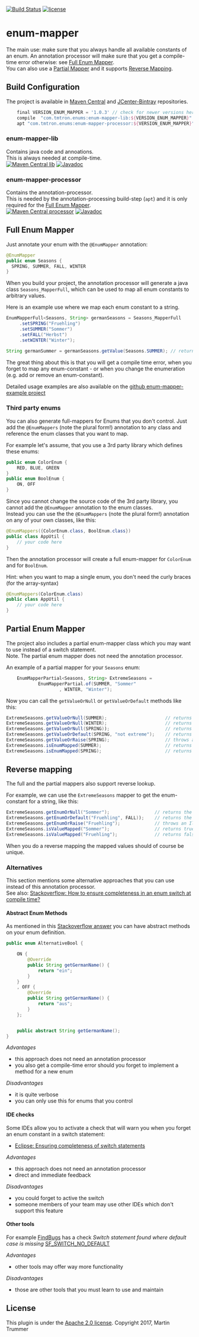 
[![Build Status](https://travis-ci.org/tmtron/enum-mapper.svg?label=travis)](https://travis-ci.org/tmtron/enum-mapper/builds)
[![license](https://img.shields.io/github/license/tmtron/enum-mapper.svg?maxAge=2592000)](https://raw.githubusercontent.com/tmtron/enum-mapper/master/LICENSE)  

# enum-mapper
The main use: make sure that you always handle all available constants of an enum. An annotation processor will
 make sure that you get a compile-time error otherwise: see [Full Enum Mapper](#full-enum-mapper).  
You can also use a [Partial Mapper](#partial-enum-mapper) and it supports [Reverse Mapping](#reverse-mapping).

## Build Configuration

The project is available in [Maven Central](https://search.maven.org/#search%7Cga%7C1%7Cg%3A%22com.tmtron.enums%22) and 
 [JCenter-Bintray](https://bintray.com/tmtron/maven/com.tmtron.enum-mapper) repositories.
  
```gradle
    final VERSION_ENUM_MAPPER = '1.0.3' // check for newer versions here: https://goo.gl/LSP1fv
    compile  "com.tmtron.enums:enum-mapper-lib:${VERSION_ENUM_MAPPER}"
    apt "com.tmtron.enums:enum-mapper-processor:${VERSION_ENUM_MAPPER}"
```
### enum-mapper-lib 
Contains java code and annoations.  
This is always needed at compile-time.  
[![Maven Central lib](https://img.shields.io/maven-central/v/com.tmtron.enums/enum-mapper-lib.svg?maxAge=864000)](https://maven-badges.herokuapp.com/maven-central/com.tmtron.enums/enum-mapper-lib) [![Javadoc](https://javadoc-emblem.rhcloud.com/doc/com.tmtron.enums/enum-mapper-lib/badge.svg?maxAge=864000)](http://www.javadoc.io/doc/com.tmtron.enums/enum-mapper-lib/) 
 
### enum-mapper-processor  
Contains the annotation-processor.  
This is needed by the annotation-processing build-step (`apt`) and it is only required for the [Full Enum Mapper](#full-enum-mapper).  
 [![Maven Central processor](https://img.shields.io/maven-central/v/com.tmtron.enums/enum-mapper-processor.svg?maxAge=864000)](https://maven-badges.herokuapp.com/maven-central/com.tmtron.enums/enum-mapper-processor) [![Javadoc](https://javadoc-emblem.rhcloud.com/doc/com.tmtron.enums/enum-mapper-processor/badge.svg?maxAge=864000)](http://www.javadoc.io/doc/com.tmtron.enums/enum-mapper-processor/) 

## Full Enum Mapper

Just annotate your enum with the `@EnumMapper` annotation:
```java
@EnumMapper
public enum Seasons {
  SPRING, SUMMER, FALL, WINTER
}
```

When you build your project, the annotation processor will generate a java class `Seasons_MapperFull`, 
which can be used to map all enum constants to arbitrary values.

Here is an example use where we map each enum constant to a string. 
```java
EnumMapperFull<Seasons, String> germanSeasons = Seasons_MapperFull
     .setSPRING("Fruehling")
     .setSUMMER("Sommer")
     .setFALL("Herbst")
     .setWINTER("Winter");

String germanSummer = germanSeasons.getValue(Seasons.SUMMER); // returns "Sommer"
```

The great thing about this is that you will get a compile time error, when you
forget to map any enum-constant - or when you change the enumeration (e.g. add or remove an enum-constant).

Detailed usage examples are also available on the [github enum-mapper-example project](
https://github.com/tmtron/enum-mapper-example)

### Third party enums
You can also generate full-mappers for Enums that you don't control. Just add the `@EnumMappers` 
(note the plural form!) annotation to any class and reference the enum classes that you want to map.
 
For example let's assume, that you use a 3rd party library which defines these enums:
```java
public enum ColorEnum {
    RED, BLUE, GREEN
}
public enum BoolEnum {
    ON, OFF
}
```

Since you cannot change the source code of the 3rd party library, you cannot add the `@EnumMapper` annotation
to the enum classes.  
Instead you can use the the `@EnumMappers` (note the plural form!) annotation on any of your own classes, like this:
```java
@EnumMappers({ColorEnum.class, BoolEnum.class})
public class AppUtil {
    // your code here
}
``` 
Then the annotation processor will create a full enum-mapper for `ColorEnum` and for `BoolEnum`.

Hint: when you want to map a single enum, you don't need the curly braces (for the array-syntax)  
```java
@EnumMappers(ColorEnum.class)
public class AppUtil {
    // your code here
}
``` 

## Partial Enum Mapper
The project also includes a partial enum-mapper class which you may want to use instead of a switch statement.    
Note. The partial enum mapper does not need the annotation processor.

An example of a partial mapper for your `Seasons` enum:
```java
    EnumMapperPartial<Seasons, String> ExtremeSeasons =
            EnumMapperPartial.of(SUMMER, "Sommer"
                    , WINTER, "Winter");
```
Now you can call the `getValueOrNull` or `getValueOrDefault` methods like this:
```java
ExtremeSeasons.getValueOrNull(SUMMER);                      // returns "Sommer"
ExtremeSeasons.getValueOrNull(WINTER);                      // returns "Winter"
ExtremeSeasons.getValueOrNull(SPRING));                     // returns null
ExtremeSeasons.getValueOrDefault(SPRING, "not extreme");    // returns "not extreme"
ExtremeSeasons.getValueOrRaise(SPRING);                     // throws an IllegalArgumentException
ExtremeSeasons.isEnumMapped(SUMMER);                        // returns true
ExtremeSeasons.isEnumMapped(SPRING);                        // returns false
```

## Reverse mapping
The full and the partial mappers also support reverse lookup.

For example, we can use the `ExtremeSeasons` mapper to get the enum-constant for a string, like this:
```java
ExtremeSeasons.getEnumOrNull("Sommer");                 // returns the enum-constant SUMMER
ExtremeSeasons.getEnumOrDefault("Fruehling", FALL));    // returns the enum-constant FALL
ExtremeSeasons.getEnumOrRaise("Fruehling");             // throws an IllegalArgumentException 
ExtremeSeasons.isValueMapped("Sommer");                 // returns true
ExtremeSeasons.isValueMapped("Fruehling");              // returns false
``` 
When you do a reverse mapping the mapped values should of course be unique.

### Alternatives
This section mentions some alternative approaches that you can use instead of this annotation processor.  
See also: [Stackoverflow: How to ensure completeness in an enum switch at compile time?](https://stackoverflow.com/questions/16797529/how-to-ensure-completeness-in-an-enum-switch-at-compile-time)

#### Abstract Enum Methods 
As mentioned in this [Stackoverflow answer](https://stackoverflow.com/a/16798500/6287240) 
you can have abstract methods on your enum definition. 
```java
public enum AlternativeBool {

    ON {
        @Override
        public String getGermanName() {
            return "ein";
        }
    }
    , OFF {
        @Override
        public String getGermanName() {
            return "aus";
        }
    };


    public abstract String getGermanName();
}
```

*Advantages* 
* this approach does not need an annotation processor
* you also get a compile-time error should you forget to implement a method for a new enum

*Disadvantages*
* it is quite verbose
* you can only use this for enums that you control

#### IDE checks
Some IDEs allow you to activate a check that will warn you when you forget an enum constant in a switch statement:
* [Eclipse: Ensuring completeness of switch statements](http://help.eclipse.org/kepler/index.jsp?topic=%2Forg.eclipse.jdt.doc.user%2Ftasks%2Ftask-ensuring_switch_completeness.htm)

*Advantages* 
* this approach does not need an annotation processor
* direct and immediate feedback

*Disadvantages*
* you could forget to active the switch 
* someone members of your team may use other IDEs which don't support this feature

#### Other tools 
For example [FindBugs](http://findbugs.sourceforge.net/) has a check *Switch statement found where default case is missing* 
[SF_SWITCH_NO_DEFAULT](http://findbugs.sourceforge.net/bugDescriptions.html#SF_SWITCH_NO_DEFAULT)

*Advantages*
* other tools may offer way more functionality

*Disadvantages*
* those are other tools that you must learn to use and maintain 


## License
This plugin is under the [Apache 2.0 license](http://www.apache.org/licenses/LICENSE-2.0.html). Copyright 2017, Martin Trummer
